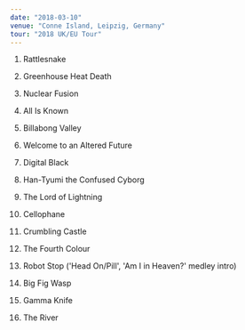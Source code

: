 ```yaml
---
date: "2018-03-10"
venue: "Conne Island, Leipzig, Germany"
tour: "2018 UK/EU Tour"
---
```



 1. Rattlesnake

 2. Greenhouse Heat Death

 3. Nuclear Fusion

 4. All Is Known

 5. Billabong Valley

 6. Welcome to an Altered Future

 7. Digital Black

 8. Han-Tyumi the Confused Cyborg

 9. The Lord of Lightning

10. Cellophane

11. Crumbling Castle

12. The Fourth Colour

13. Robot Stop
    ('Head On/Pill', 'Am I in Heaven?' medley intro)

14. Big Fig Wasp

15. Gamma Knife

16. The River


